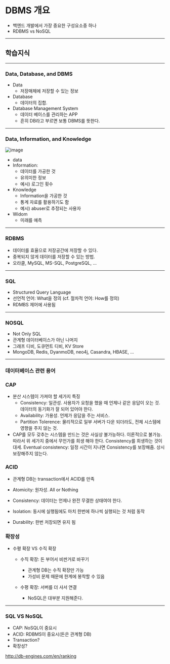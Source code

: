 # DBMS 개요

- 백엔드 개발에서 가장 중요한 구성요소중 하나
- RDBMS vs NoSQL

----



## 학습지식

---

### Data, Database, and DBMS

- Data
  - 저장매체에 저장할 수 있는 정보
- Database
  - 데이터의 집합.
- Database Management System
  - 데이터 베이스를 관리하는 APP
  - 흔히 DB라고 부르면 보통 DBMS를 뜻한다.



---

### Data, Information, and Knowledge

![image](https://user-images.githubusercontent.com/40619551/65404863-3a947c80-de15-11e9-8780-5e27b7fc8e94.png)

- data
- Information: 
  - 데이터를 가공한 것
  - 유의미한 정보
  - 예시) 로그인 횟수
- Knowledge
  - Information을 가공한 것
  - 통계 자료를 활용하기도 함
  - 예시) abuser로 추정되는 사용자
- Widom
  - 미래를 예측

---

### RDBMS

- 데이터를 효율으로 저장공간에 저장할 수 있다.
- 중복되지 않게 데이터를 저장할 수 있는 방법.
- 오라클, MySQL, MS-SQL, PostgreSQL, ...

---

### SQL

- Structured Query Language
- 선언적 언어: What을 정의 (cf. 절차적 언어: How를 정의)
- RDMBS 제어에 사용됨

---

### NOSQL

- Not Only SQL
- 관계형 데이터베이스가 아닌 나머지
- 그래프 디비, 도큐먼트 디비, KV Store
- MongoDB, Redis, DyanmoDB, neo4j, Casandra, HBASE, ...

---

### 데이터베이스 관련 용어

### CAP

- 분산 시스템이 가져야 할 세가지 특징
  - Consistency: 일관성. 사용자가 요청을 했을 때 언제나 같은 응답이 오는 것. 데이터의 동기화가 잘 되어 있어야 한다.
  - Availability: 가용성. 언제가 응답을 주는 서비스.
  - Partition Tolerence: 물리적으로 일부 서버가 다운 되더라도, 전체 시스템에 영향을 주지 않는 것.
- CAP를 모두 갖추는 시스템을 만드는 것은 사실상 불가능하다. 이론적으로 불가능. 따라서 위 세가지 중에서 무언가를 희생 해야 한다. Consistency를 희생하는 것이 대세. Eventual consistency: 일정 시간이 지나면 Consistency를 보장해줌. 상시 보장해주지 않는다.

### ACID

- 관계형 DB는 transaction에서 ACID를 만족

- Atomicity: 원자성. All or Nothing
- Consistency: 데이터는 언제나 완전 무결한 상태여야 한다.
- Isolation: 동시에 실행됨에도 마치 한번에 하나씩 실행되는 것 처럼 동작
- Durability: 한번 저장되면 유지 됨

### 확장성

- 수평 확장 VS 수직 확장

  - 수직 확장: 돈 부어서 비싼거로 바꾸기

    - 관계형 DB는 수직 확장만 가능
    - 가성비 문제 때문에 한계에 봉착할 수 있음

  - 수평 확장: 서버를 더 사서 연결 

    - NoSQL은 대부분 지원해준다.

---

### SQL VS NoSQL

- CAP: NoSQL이 중요시
- ACID: RDBMS이 중요시(돈은 관계형 DB)
- Transaction?
- 확장성?

http://db-engines.com/en/ranking